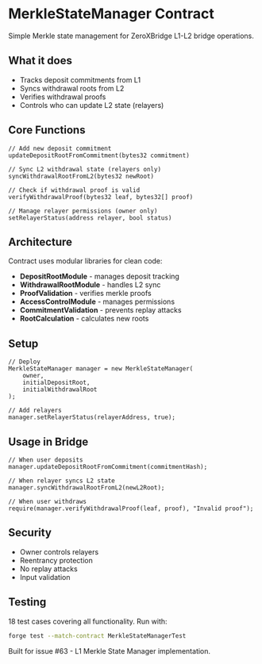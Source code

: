 # MerkleStateManager Contract

Simple Merkle state management for ZeroXBridge L1-L2 bridge operations.

## What it does
- Tracks deposit commitments from L1
- Syncs withdrawal roots from L2
- Verifies withdrawal proofs
- Controls who can update L2 state (relayers)

## Core Functions
```solidity
// Add new deposit commitment
updateDepositRootFromCommitment(bytes32 commitment)

// Sync L2 withdrawal state (relayers only)
syncWithdrawalRootFromL2(bytes32 newRoot)

// Check if withdrawal proof is valid
verifyWithdrawalProof(bytes32 leaf, bytes32[] proof)

// Manage relayer permissions (owner only)
setRelayerStatus(address relayer, bool status)
```

## Architecture
Contract uses modular libraries for clean code:
- **DepositRootModule** - manages deposit tracking
- **WithdrawalRootModule** - handles L2 sync
- **ProofValidation** - verifies merkle proofs
- **AccessControlModule** - manages permissions
- **CommitmentValidation** - prevents replay attacks
- **RootCalculation** - calculates new roots

## Setup
```solidity
// Deploy
MerkleStateManager manager = new MerkleStateManager(
    owner,
    initialDepositRoot,
    initialWithdrawalRoot
);

// Add relayers
manager.setRelayerStatus(relayerAddress, true);
```

## Usage in Bridge
```solidity
// When user deposits
manager.updateDepositRootFromCommitment(commitmentHash);

// When relayer syncs L2 state
manager.syncWithdrawalRootFromL2(newL2Root);

// When user withdraws
require(manager.verifyWithdrawalProof(leaf, proof), "Invalid proof");
```

## Security
- Owner controls relayers
- Reentrancy protection
- No replay attacks
- Input validation

## Testing
18 test cases covering all functionality. Run with:
```bash
forge test --match-contract MerkleStateManagerTest
```

Built for issue #63 - L1 Merkle State Manager implementation.
